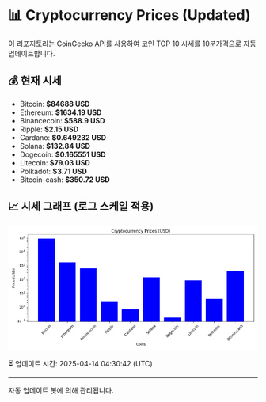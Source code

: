 
# 📊 Cryptocurrency Prices (Updated)

이 리포지토리는 CoinGecko API를 사용하여 코인 TOP 10 시세를 10분가격으로 자동 업데이트합니다.

## 💰 현재 시세
- Bitcoin: **$84688 USD**
- Ethereum: **$1634.19 USD**
- Binancecoin: **$588.9 USD**
- Ripple: **$2.15 USD**
- Cardano: **$0.649232 USD**
- Solana: **$132.84 USD**
- Dogecoin: **$0.165551 USD**
- Litecoin: **$79.03 USD**
- Polkadot: **$3.71 USD**
- Bitcoin-cash: **$350.72 USD**

## 📈 시세 그래프 (로그 스케일 적용)
![Crypto Prices](crypto_prices.png)

⏳ 업데이트 시간: 2025-04-14 04:30:42 (UTC)

---
자동 업데이트 봇에 의해 관리됩니다.
